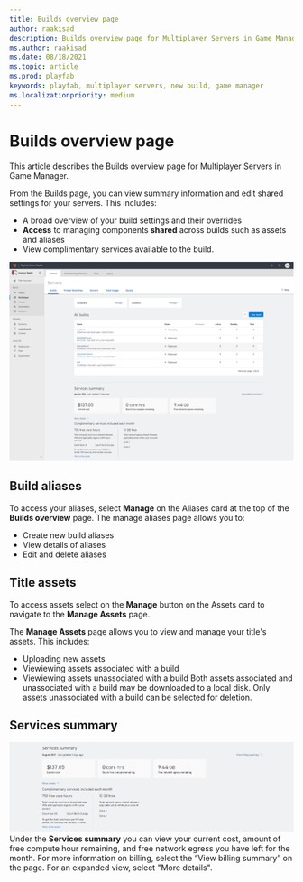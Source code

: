 ```yaml
---
title: Builds overview page
author: raakisad
description: Builds overview page for Multiplayer Servers in Game Manager
ms.author: raakisad
ms.date: 08/18/2021
ms.topic: article
ms.prod: playfab
keywords: playfab, multiplayer servers, new build, game manager 
ms.localizationpriority: medium
---
```


# Builds overview page

This article describes the Builds overview page for Multiplayer Servers in Game Manager. 

From the Builds page, you can view summary information and edit shared settings for your servers. This includes: 

* A broad overview of your build settings and their overrides
* **Access** to managing components **shared** across builds such as assets and aliases
* View complimentary services available to the build. 

![PlayFab Multiplayer Server build overview](media/build-overview.png)

## Build aliases

To access your aliases, select  **Manage**  on the Aliases card at the top of the  **Builds overview**  page. 
The manage aliases page allows you to: 
* Create new build aliases 
* View details of aliases
* Edit and delete aliases 

## Title assets

To access assets select on the **Manage**  button on the Assets card to navigate to the  **Manage Assets**  page. 

The **Manage Assets** page allows you to view and manage your title's assets. This includes:
* Uploading new assets
* Viewiewing assets associated with a build
* Viewiewing assets unassociated with a build
Both assets associated and unassociated with a build may be downloaded to a local disk. Only assets unassociated with a build can be selected for deletion. 

## Services summary
![PlayFab Multiplayer Server services summary](media/services-summary.png)
Under the **Services summary** you can view your current cost, amount of free compute hour remaining, and free network egress you have left for the month. For more information on billing, select the “View billing summary” on the page. For an expanded view, select "More details".  